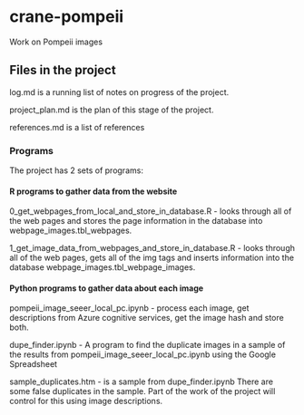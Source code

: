 # crane-pompeii
Work on Pompeii images

## Files in the project
log.md is a running list of notes on progress of the project.

project_plan.md is the plan of this stage of the project.

references.md is a list of references

### Programs
The project has 2 sets of programs:

#### R programs to gather data from the website
0_get_webpages_from_local_and_store_in_database.R - looks through all of the web pages and stores the page information in the database into webpage_images.tbl_webpages.

1_get_image_data_from_webpages_and_store_in_database.R - looks through all of the web pages, gets all of the img tags and inserts information into the database webpage_images.tbl_webpage_images.

#### Python programs to gather data about each image
pompeii_image_seeer_local_pc.ipynb - process each image, get descriptions from Azure cognitive services, get the image hash and store both.

dupe_finder.ipynb - A program to find the duplicate images in a sample of the results from pompeii_image_seeer_local_pc.ipynb using the Google Spreadsheet

sample_duplicates.htm - is a sample from dupe_finder.ipynb  There are some false duplicates in the sample.  Part of the work of the project will control for this using image descriptions.



